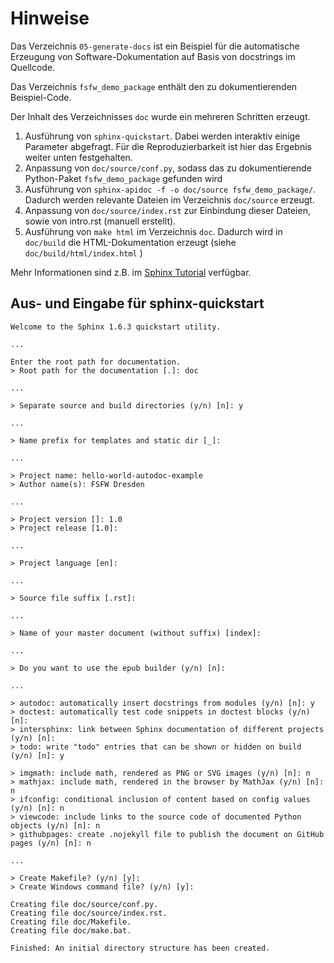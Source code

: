 # Hinweise

Das Verzeichnis `05-generate-docs` ist ein Beispiel für die automatische Erzeugung von Software-Dokumentation auf Basis von docstrings im Quellcode.

Das Verzeichnis `fsfw_demo_package` enthält den zu dokumentierenden Beispiel-Code.

Der Inhalt des Verzeichnisses `doc` wurde ein mehreren Schritten erzeugt.
1. Ausführung von `sphinx-quickstart`. Dabei werden interaktiv einige Parameter abgefragt. Für die Reproduzierbarkeit ist hier das Ergebnis weiter unten festgehalten.
2. Anpassung von `doc/source/conf.py`, sodass das zu dokumentierende Python-Paket `fsfw_demo_package` gefunden wird
3. Ausführung von `sphinx-apidoc -f -o doc/source fsfw_demo_package/`. Dadurch werden relevante Dateien im Verzeichnis `doc/source` erzeugt.
4. Anpassung von `doc/source/index.rst` zur Einbindung dieser Dateien, sowie von intro.rst (manuell erstellt).
5. Ausführung von `make html` im Verzeichnis `doc`. Dadurch wird in `doc/build` die HTML-Dokumentation erzeugt (siehe `doc/build/html/index.html` )

Mehr Informationen sind z.B. im [Sphinx Tutorial](http://www.sphinx-doc.org/en/stable/tutorial.html) verfügbar.


## Aus- und Eingabe für sphinx-quickstart

    Welcome to the Sphinx 1.6.3 quickstart utility.

    ...

    Enter the root path for documentation.
    > Root path for the documentation [.]: doc

    ...

    > Separate source and build directories (y/n) [n]: y

    ...

    > Name prefix for templates and static dir [_]:

    ...

    > Project name: hello-world-autodoc-example
    > Author name(s): FSFW Dresden

    ...

    > Project version []: 1.0
    > Project release [1.0]:

    ...

    > Project language [en]:

    ...

    > Source file suffix [.rst]:

    ...

    > Name of your master document (without suffix) [index]:

    ...

    > Do you want to use the epub builder (y/n) [n]:

    ...

    > autodoc: automatically insert docstrings from modules (y/n) [n]: y
    > doctest: automatically test code snippets in doctest blocks (y/n) [n]:
    > intersphinx: link between Sphinx documentation of different projects (y/n) [n]:
    > todo: write "todo" entries that can be shown or hidden on build (y/n) [n]: y

    > imgmath: include math, rendered as PNG or SVG images (y/n) [n]: n
    > mathjax: include math, rendered in the browser by MathJax (y/n) [n]: n
    > ifconfig: conditional inclusion of content based on config values (y/n) [n]: n
    > viewcode: include links to the source code of documented Python objects (y/n) [n]: n
    > githubpages: create .nojekyll file to publish the document on GitHub pages (y/n) [n]: n

    ...

    > Create Makefile? (y/n) [y]:
    > Create Windows command file? (y/n) [y]:

    Creating file doc/source/conf.py.
    Creating file doc/source/index.rst.
    Creating file doc/Makefile.
    Creating file doc/make.bat.

    Finished: An initial directory structure has been created.

